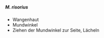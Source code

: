 ---
---
##### M. risorius
*   Wangenhaut
*   Mundwinkel
*   Ziehen der Mundwinkel zur Seite, Lächeln